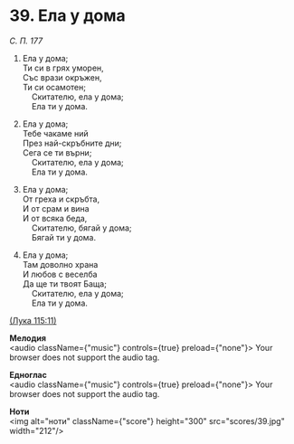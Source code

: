 # 39. Ела у дома  

*С. П. 177*  

1. Ела у дома;  
Ти си в грях уморен,  
Със врази окръжен,  
Ти си осамотен;  
    Скитателю, ела у дома;  
    Ела ти у дома.  

2. Ела у дома;  
Тебе чакаме ний  
През най-скръбните дни;  
Сега се ти върни;  
    Скитателю, ела у дома;  
    Ела ти у дома.  

3. Ела у дома;  
От греха и скръбта,  
И от срам и вина  
И от всяка беда,  
    Скитателю, бягай у дома;  
    Бягай ти у дома.  

4. Ела у дома;  
Там доволно храна  
И любов с веселба  
Да ще ти твоят Баща;  
    Скитателю, ела у дома;  
    Ела ти у дома.  

[(Лука 115:11)](http://biblia.bg/index.php?k=42&g=115&s=11)  

__Мелодия__  
<audio className={"music"} controls={true} preload={"none"}><source src="mp3/39.mp3" type="audio/mpeg"/>
Your browser does not support the audio tag.
</audio>  

__Едноглас__  
<audio className={"music"} controls={true} preload={"none"}><source src="transp/39.mp3" type="audio/mpeg"/>
Your browser does not support the audio tag.
</audio>  

__Ноти__  
<img alt="ноти" className={"score"} height="300" src="scores/39.jpg" width="212"/>
